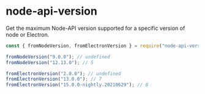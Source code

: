# node-api-version

Get the maximum Node-API version supported for a specific version of node or Electron.

```js
const { fromNodeVersion, fromElectronVersion } = require("node-api-version");

fromNodeVersion("9.0.0"); // undefined
fromNodeVersion("12.13.0"); // 5

fromElectronVersion("2.0.0"); // undefined
fromElectronVersion("13.0.0"); // 7
fromElectronVersion("15.0.0-nightly.20210629"); // 8
```
